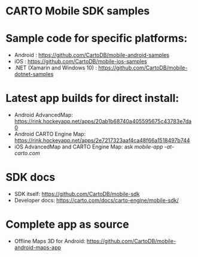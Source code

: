 # CARTO Mobile SDK samples

# Sample code for specific platforms:

* Android : https://github.com/CartoDB/mobile-android-samples
* iOS : https://github.com/CartoDB/mobile-ios-samples
* .NET (Xamarin and Windows 10) : https://github.com/CartoDB/mobile-dotnet-samples

# Latest app builds for direct install:
* Android AdvancedMap: https://rink.hockeyapp.net/apps/20ab1b68740a405595675c43783e7da0
* Android CARTO Engine Map: https://rink.hockeyapp.net/apps/2e7217323aaf4ca48f66a1518497b744
* iOS AdvancedMap and CARTO Engine Map: ask *mobile-app -at- carto.com*

# SDK docs
* SDK itself: https://github.com/CartoDB/mobile-sdk
* Developer docs: https://carto.com/docs/carto-engine/mobile-sdk/

# Complete app as source
* Offline Maps 3D for Android: https://github.com/CartoDB/mobile-android-maps-app 
